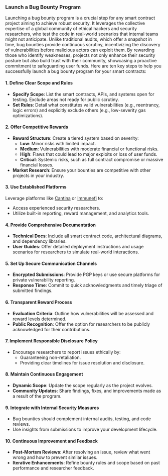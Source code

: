 ### Launch a Bug Bounty Program

Launching a bug bounty program is a crucial step for any smart contract project aiming to achieve robust security. It leverages the collective expertise of a global community of ethical hackers and security researchers, who test the code in real-world scenarios that internal teams might not anticipate.
Unlike traditional audits, which offer a snapshot in time, bug bounties provide continuous scrutiny, incentivizing the discovery of vulnerabilities before malicious actors can exploit them. By rewarding those who identify weaknesses, projects not only enhance their security posture but also build trust with their community, showcasing a proactive commitment to safeguarding user funds. Here are ten key steps to help you successfully launch a bug bounty program for your smart contracts:


#### 1. Define Clear Scope and Rules  
- **Specify Scope**: List the smart contracts, APIs, and systems open for testing. Exclude areas not ready for public scrutiny.  
- **Set Rules**: Detail what constitutes valid vulnerabilities (e.g., reentrancy, logic errors) and explicitly exclude others (e.g., low-severity gas optimizations).

#### 2. Offer Competitive Rewards  
- **Reward Structure**: Create a tiered system based on severity:
  - **Low**: Minor risks with limited impact.
  - **Medium**: Vulnerabilities with moderate financial or functional risks.
  - **High**: Flaws that could lead to major exploits or loss of user funds.
  - **Critical**: Systemic risks, such as full contract compromise or massive financial losses.
- **Market Research**: Ensure your bounties are competitive with other projects in your industry.

#### 3. Use Established Platforms  
Leverage platforms like [Cantina](https://cantina.xyz) or [Immunefi](https://immunefi.com) to:
- Access experienced security researchers.
- Utilize built-in reporting, reward management, and analytics tools.

#### 4. Provide Comprehensive Documentation  
- **Technical Docs**: Include all smart contract code, architectural diagrams, and dependency libraries.
- **User Guides**: Offer detailed deployment instructions and usage scenarios for researchers to simulate real-world interactions.

#### 5. Set Up Secure Communication Channels  
- **Encrypted Submissions**: Provide PGP keys or use secure platforms for private vulnerability reporting.
- **Response Time**: Commit to quick acknowledgments and timely triage of submitted findings.

#### 6. Transparent Reward Process  
- **Evaluation Criteria**: Outline how vulnerabilities will be assessed and reward levels determined.  
- **Public Recognition**: Offer the option for researchers to be publicly acknowledged for their contributions.  

#### 7. Implement Responsible Disclosure Policy  
- Encourage researchers to report issues ethically by:
  - Guaranteeing non-retaliation.
  - Providing clear timelines for issue resolution and disclosure.

#### 8. Maintain Continuous Engagement  
- **Dynamic Scope**: Update the scope regularly as the project evolves.
- **Community Updates**: Share findings, fixes, and improvements made as a result of the program.

#### 9. Integrate with Internal Security Measures  
- Bug bounties should complement internal audits, testing, and code reviews.
- Use insights from submissions to improve your development lifecycle.

#### 10. Continuous Improvement and Feedback  
- **Post-Mortem Reviews**: After resolving an issue, review what went wrong and how to prevent similar issues.
- **Iterative Enhancements**: Refine bounty rules and scope based on past performance and researcher feedback.